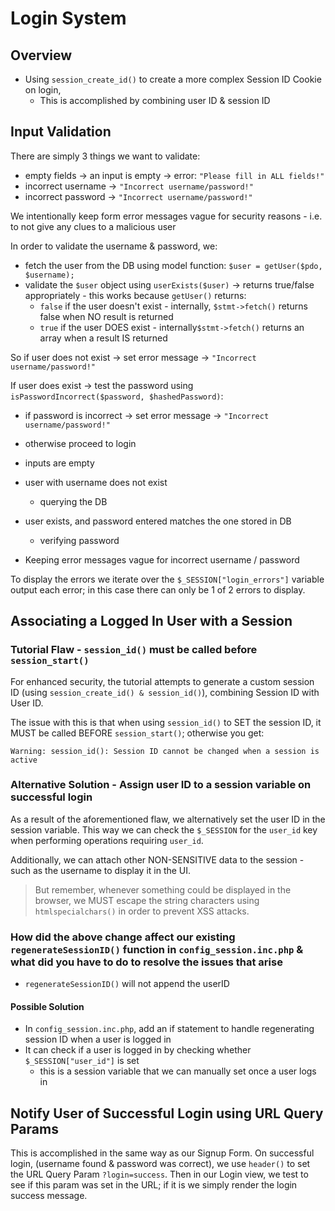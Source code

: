 # Login System

## Overview

- Using `session_create_id()` to create a more complex Session ID Cookie on login,
  - This is accomplished by combining user ID & session ID

## Input Validation

There are simply 3 things we want to validate:

- empty fields -> an input is empty -> error: `"Please fill in ALL fields!"`
- incorrect username -> `"Incorrect username/password!"`
- incorrect password -> `"Incorrect username/password!"`

We intentionally keep form error messages vague for security reasons - i.e. to not give any clues to a malicious user

In order to validate the username & password, we:

- fetch the user from the DB using model function: `$user = getUser($pdo, $username);`
- validate the `$user` object using `userExists($user)` -> returns true/false appropriately - this works because `getUser()` returns:
  - `false` if the user doesn't exist - internally, `$stmt->fetch()` returns false when NO result is returned
  - `true` if the user DOES exist - internally`$stmt->fetch()` returns an array when a result IS returned

So if user does not exist -> set error message -> `"Incorrect username/password!"`

If user does exist -> test the password using `isPasswordIncorrect($password, $hashedPassword)`:

- if password is incorrect -> set error message -> `"Incorrect username/password!"`
- otherwise proceed to login

- inputs are empty
- user with username does not exist
  - querying the DB
- user exists, and password entered matches the one stored in DB
  - verifying password
- Keeping error messages vague for incorrect username / password

To display the errors we iterate over the `$_SESSION["login_errors"]` variable output each error; in this case there can only be 1 of 2 errors to display.

## Associating a Logged In User with a Session

### Tutorial Flaw - `session_id()` must be called before `session_start()`

For enhanced security, the tutorial attempts to generate a custom session ID (using `session_create_id() & session_id()`), combining Session ID with User ID.

The issue with this is that when using `session_id()` to SET the session ID, it MUST be called BEFORE `session_start()`; otherwise you get:

```
Warning: session_id(): Session ID cannot be changed when a session is active
```

### Alternative Solution - Assign user ID to a session variable on successful login

As a result of the aforementioned flaw, we alternatively set the user ID in the session variable. This way we can check the `$_SESSION` for the `user_id` key when performing operations requiring `user_id`.

Additionally, we can attach other NON-SENSITIVE data to the session - such as the username to display it in the UI.

> But remember, whenever something could be displayed in the browser, we MUST escape the string characters using `htmlspecialchars()` in order to prevent XSS attacks.

### How did the above change affect our existing `regenerateSessionID()` function in `config_session.inc.php` & what did you have to do to resolve the issues that arise

- `regenerateSessionID()` will not append the userID

#### Possible Solution

- In `config_session.inc.php`, add an if statement to handle regenerating session ID when a user is logged in
- It can check if a user is logged in by checking whether `$_SESSION["user_id"]` is set
  - this is a session variable that we can manually set once a user logs in

## Notify User of Successful Login using URL Query Params

This is accomplished in the same way as our Signup Form. On successful login, (username found & password was correct), we use `header()` to set the URL Query Param `?login=success`. Then in our Login view, we test to see if this param was set in the URL; if it is we simply render the login success message.
